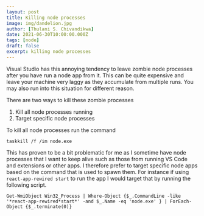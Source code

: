 ```yaml
---
layout: post
title: Killing node processes
image: img/dandelion.jpg
author: [Thulani S. Chivandikwa]
date: 2021-06-30T10:00:00.000Z
tags: [node]
draft: false
excerpt: killing node processes
---
```


Visual Studio has this annoying tendency to leave zombie node processes after you have run a node app from it. This can be quite expensive and leave your machine very laggy as they accumulate from multiple runs. You may also run into this situation for different reason.

There are two ways to kill these zombie processes
1. Kill all node processes running
2. Target specific node processes

To kill all node processes run the command

```
taskkill /f /im node.exe
```

This has proven to be a bit problematic for me as I sometime have node processes that I want to keep alive such as those from running VS Code and extensions or other apps. I therefore prefer to target specific node apps based on the command that is used to spawn them. For instance if using `react-app-rewired start` to run the app I would target that by running the following script.

```
Get-WmiObject Win32_Process | Where-Object {$_.CommandLine -like '*react-app-rewired*start*' -and $_.Name -eq 'node.exe' } | ForEach-Object {$_.terminate(0)}
```
